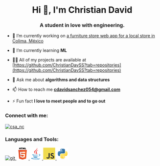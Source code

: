 <h1 align="center">Hi 👋, I'm Christian David</h1>
<h3 align="center">A student in love with engineering.</h3>

- 🔭 I’m currently working on [a furniture store web app for a local store in Colima, México](https://github.com/ChristianDavSS/furniturestore_webapp.git)

- 🌱 I’m currently learning **ML**

- 👨‍💻 All of my projects are available at [https://github.com/ChristianDavSS?tab=repositories](https://github.com/ChristianDavSS?tab=repositories)

- 💬 Ask me about **algorithms and data structures**

- 📫 How to reach me **cdavidsanchez054@gmail.com**

- ⚡ Fun fact **I love to meet people and to go out**

<h3 align="left">Connect with me:</h3>
<p align="left">
<a href="https://instagram.com/csa_nc" target="blank"><img align="center" src="https://raw.githubusercontent.com/rahuldkjain/github-profile-readme-generator/master/src/images/icons/Social/instagram.svg" alt="csa_nc" height="30" width="40" /></a>
</p>

<h3 align="left">Languages and Tools:</h3>
<p align="left"> <a href="https://git-scm.com/" target="_blank" rel="noreferrer"> <img src="https://www.vectorlogo.zone/logos/git-scm/git-scm-icon.svg" alt="git" width="40" height="40"/> </a> <a href="https://www.w3.org/html/" target="_blank" rel="noreferrer"> <img src="https://raw.githubusercontent.com/devicons/devicon/master/icons/html5/html5-original-wordmark.svg" alt="html5" width="40" height="40"/> </a> <a href="https://www.java.com" target="_blank" rel="noreferrer"> <img src="https://raw.githubusercontent.com/devicons/devicon/master/icons/java/java-original.svg" alt="java" width="40" height="40"/> </a> <a href="https://developer.mozilla.org/en-US/docs/Web/JavaScript" target="_blank" rel="noreferrer"> <img src="https://raw.githubusercontent.com/devicons/devicon/master/icons/javascript/javascript-original.svg" alt="javascript" width="40" height="40"/> </a> <a href="https://www.python.org" target="_blank" rel="noreferrer"> <img src="https://raw.githubusercontent.com/devicons/devicon/master/icons/python/python-original.svg" alt="python" width="40" height="40"/> </a> </p>

